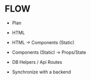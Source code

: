# FLOW

- Plan

- HTML
- HTML -> Components (Static)
- Components (Static) -> Props/State
- DB Helpers / Api Routes

- Synchronize with a backend
